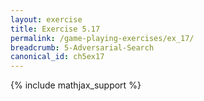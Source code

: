 ```yaml
---
layout: exercise
title: Exercise 5.17
permalink: /game-playing-exercises/ex_17/
breadcrumb: 5-Adversarial-Search
canonical_id: ch5ex17
---
```


{% include mathjax_support %}
